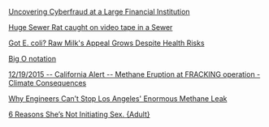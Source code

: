 <a href="https://www.youtube.com/watch?v=mtAAuajPwPs" target="_blank">Uncovering Cyberfraud at a Large Financial Institution</a>

<a href="https://www.youtube.com/watch?v=MarK0x87HL0" target="_blank">Huge Sewer Rat caught on video tape in a Sewer</a>

<a href="http://www.scientificamerican.com/article/raw-milk-debate/" target="_blank">Got E. coli? Raw Milk's Appeal Grows Despite Health Risks</a>

<a href="https://en.wikipedia.org/wiki/Big_O_notation" target="_blank">Big O notation</a>

<a href="https://www.youtube.com/watch?v=Lpcs4ear94k" target="_blank">12/19/2015 -- California Alert -- Methane Eruption at FRACKING operation - Climate Consequences</a>

<a href="https://motherboard.vice.com/read/why-we-cant-stop-the-enormous-methane-leak-flooding-la" target="_blank">Why Engineers Can’t Stop Los Angeles' Enormous Methane Leak</a>

<a href="http://www.elephantjournal.com/2014/11/6-reasons-shes-not-initiating-sex-adult/" target="_blank">6 Reasons She’s Not Initiating Sex. {Adult}</a>
